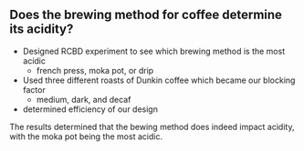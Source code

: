 ## Does the brewing method for coffee determine its acidity?
* Designed RCBD experiment to see which brewing method is the most acidic
  + french press, moka pot, or drip
* Used three different roasts of Dunkin coffee which became our blocking factor
  + medium, dark, and decaf
* determined efficiency of our design

The results determined that the bewing method does indeed impact acidity, with the moka pot being the most acidic. 
